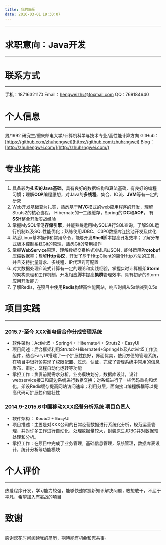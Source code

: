 ```yaml
---
title: 我的简历
date: 2016-03-01 19:30:07
---
```

---
# 求职意向：Java开发
---

# 联系方式
---
手机：18716321170
Email：hengweizhu@foxmail.com
QQ：769184640

# 个人信息
---
男/1992
研究生/重庆邮电大学/计算机科学与技术专业/高性能计算方向
GitHub：[https://github.com/zhuhengwei](https://github.com/zhuhengwei)
Blog：[http://zhuhengwei.com/](http://zhuhengwei.com/)


# 专业技能
---
1. 具备较为**扎实的Java基础**，具有良好的数据结构和算法基础，有良好的编程习惯；理解**OOP**编程思想，对Java的**多线程**、集合、IO流、**JVM**等有一定的研究
2. Web开发基础较为扎实，熟悉基于**MVC**模式的web应用程序的开发，理解Struts2的核心流程， Hibernate的一二级缓存，Spring的**IOC**和**AOP**， 有**SSH**整合开发实战经验
3. 掌握MySQL常见**存储引擎**，并能熟练运用MySQL进行SQL查询，了解SQL运行机制以及SQL性能优化；熟练使用JDBC、C3P0数据库连接池开发及优化
4. 熟悉Linux基本操作和常用命令，能够开发**Shell**脚本提高开发效率；了解分布式版本控制系统Git的原理，熟悉Git的常用操作
5. 掌握**WebService**原理，理解数据交换格式XML和JSON，能够运用**Protobuf**压缩数据率；理解**Http协议**，开发了基于HttpClient的简化Http方法的工具，并且支持批量请求、多线程、IP代理的可配置
6. 对大数据处理和流式计算有一定的理论和实践经验，掌握实时计算框架**Storm**的架构原理和工作机制，开发相应脚本提高**集群**管理效率，具有初步的Storm应用开发能力
7. 了解Redis，在项目中使用**Redis**构建高性能网站，响应时间从5s缩减到0.5s

# 项目实践
---
### 2015.7-至今          XXX省电信合作分成管理系统 
+ 软件架构：Activiti5 + Spring4 + Hibernate4 + Struts2 + EasyUI
+ 项目简述：后台框架利用Struts2+Hibernate4+Spring4以及Activiti5工作流组件，结合EasyUI搭建了一个扩展性良好，界面优美，使用方便的管理系统，在项目中很好的实现了权限配置、过滤、认证，完成了管理系统中常用的信息发布、审批、流程自动化运转等功能
+ 承担工作：负责前期需求分析，业务模块划分，数据库设计，设计webservice接口和周边系统进行数据交换；对系统进行了一些代码重构和优化，架设Redis缓存提高网站访问速率；利用分层，面向接口编程解耦等以提高代码可扩展性和健壮性

### 2014.9-2015.6       中国移动XXX经营分析系统		项目负责人
+ 软件架构： Struts2 + EasyUI
+ 项目描述：主要是对XXX公司的日常经营数据进行系统化分析，规范运营管理，并对许多工作进行自动化，处理数据量较大，封装原生JDBC并对数据预处理和分析。
+ 承担工作：在项目中完成了业务管理，基础信息管理，系统管理，数据库表设计，统计分析等功能模块 

# 个人评价
---
热爱程序开发，学习能力较强，能够快速掌握新知识解决问题，敢想敢干，不屈于平凡，希望加入有挑战的项目


# 致谢
---
感谢您花时间阅读我的简历，期待能有机会和您共事。